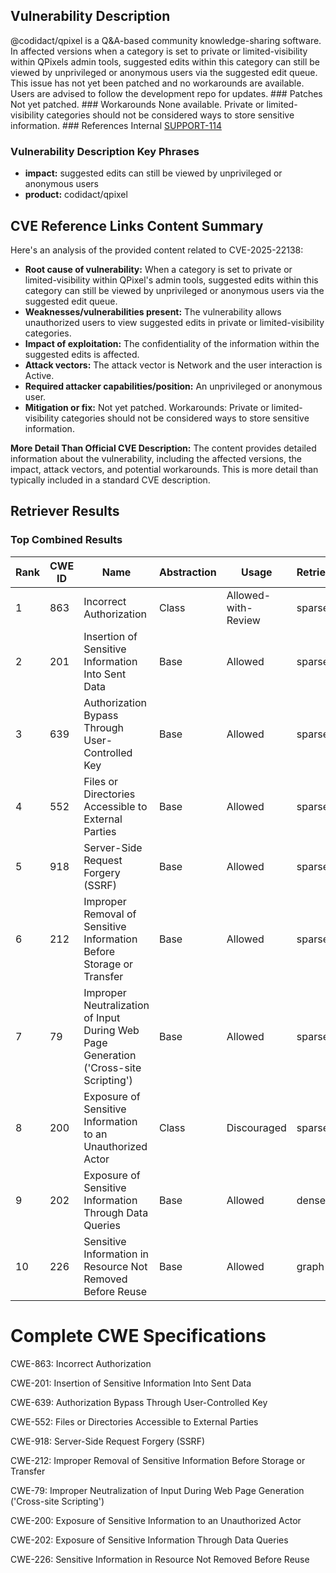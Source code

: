 ## Vulnerability Description
@codidact/qpixel is a Q&A-based community knowledge-sharing software. In affected versions when a category is set to private or limited-visibility within QPixels admin tools, suggested edits within this category can still be viewed by unprivileged or anonymous users via the suggested edit queue. This issue has not yet been patched and no workarounds are available. Users are advised to follow the development repo for updates. ### Patches Not yet patched. ### Workarounds None available. Private or limited-visibility categories should not be considered ways to store sensitive information. ### References Internal [SUPPORT-114](https//codidact.atlassian.net/issues/SUPPORT-114)

### Vulnerability Description Key Phrases
- **impact:** suggested edits can still be viewed by unprivileged or anonymous users
- **product:** codidact/qpixel

## CVE Reference Links Content Summary
Here's an analysis of the provided content related to CVE-2025-22138:

*   **Root cause of vulnerability:** When a category is set to private or limited-visibility within QPixel's admin tools, suggested edits within this category can still be viewed by unprivileged or anonymous users via the suggested edit queue.
*   **Weaknesses/vulnerabilities present:** The vulnerability allows unauthorized users to view suggested edits in private or limited-visibility categories.
*   **Impact of exploitation:** The confidentiality of the information within the suggested edits is affected.
*   **Attack vectors:** The attack vector is Network and the user interaction is Active.
*   **Required attacker capabilities/position:** An unprivileged or anonymous user.
*   **Mitigation or fix:** Not yet patched. Workarounds: Private or limited-visibility categories should not be considered ways to store sensitive information.

**More Detail Than Official CVE Description:** The content provides detailed information about the vulnerability, including the affected versions, the impact, attack vectors, and potential workarounds. This is more detail than typically included in a standard CVE description.

## Retriever Results

### Top Combined Results

| Rank | CWE ID | Name | Abstraction | Usage  | Retrievers | Individual Scores |
|------|--------|------|-------------|-------|------------|-------------------|
| 1 | 863 | Incorrect Authorization | Class | Allowed-with-Review | sparse | 0.160 |
| 2 | 201 | Insertion of Sensitive Information Into Sent Data | Base | Allowed | sparse | 0.155 |
| 3 | 639 | Authorization Bypass Through User-Controlled Key | Base | Allowed | sparse | 0.153 |
| 4 | 552 | Files or Directories Accessible to External Parties | Base | Allowed | sparse | 0.150 |
| 5 | 918 | Server-Side Request Forgery (SSRF) | Base | Allowed | sparse | 0.149 |
| 6 | 212 | Improper Removal of Sensitive Information Before Storage or Transfer | Base | Allowed | sparse | 0.149 |
| 7 | 79 | Improper Neutralization of Input During Web Page Generation ('Cross-site Scripting') | Base | Allowed | sparse | 0.146 |
| 8 | 200 | Exposure of Sensitive Information to an Unauthorized Actor | Class | Discouraged | sparse | 0.145 |
| 9 | 202 | Exposure of Sensitive Information Through Data Queries | Base | Allowed | dense | 0.482 |
| 10 | 226 | Sensitive Information in Resource Not Removed Before Reuse | Base | Allowed | graph | 0.002 |



# Complete CWE Specifications

CWE-863: Incorrect Authorization

CWE-201: Insertion of Sensitive Information Into Sent Data

CWE-639: Authorization Bypass Through User-Controlled Key

CWE-552: Files or Directories Accessible to External Parties

CWE-918: Server-Side Request Forgery (SSRF)

CWE-212: Improper Removal of Sensitive Information Before Storage or Transfer

CWE-79: Improper Neutralization of Input During Web Page Generation ('Cross-site Scripting')

CWE-200: Exposure of Sensitive Information to an Unauthorized Actor

CWE-202: Exposure of Sensitive Information Through Data Queries

CWE-226: Sensitive Information in Resource Not Removed Before Reuse
